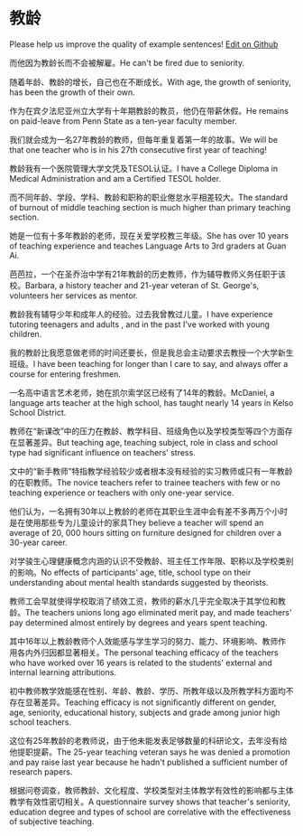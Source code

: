 # 教龄

Please help us improve the quality of example sentences! [Edit on Github](https://github.com/jiyushe/jiyu-example-sentence-source/blob/main/chinese/jiaoling.md)

<p><span class="chinese">而他因为教龄长而不会被解雇。</span><span class="english">He can't be fired due to seniority.</span></p>

<p><span class="chinese">随着年龄、教龄的增长，自己也在不断成长。</span><span class="english">With age, the growth of seniority, has been the growth of their own.</span></p>

<p><span class="chinese">作为在宾夕法尼亚州立大学有十年期教龄的教员，他仍在带薪休假。</span><span class="english">He remains on paid-leave from Penn State as a ten-year faculty member.</span></p>

<p><span class="chinese">我们就会成为一名27年教龄的教师，但每年重复着第一年的故事。</span><span class="english">We will be that one teacher who is in his 27th consecutive first year of teaching!</span></p>

<p><span class="chinese">教龄我有一个医院管理大学文凭及TESOL认证。</span><span class="english">I have a College Diploma in Medical Administration and am a Certified TESOL holder.</span></p>

<p><span class="chinese">而不同年龄、学段、学科、教龄和职称的职业倦怠水平相差较大。</span><span class="english">The standard of burnout of middle teaching section is much higher than primary teaching section.</span></p>

<p><span class="chinese">她是一位有十多年教龄的老师，现在关爱学校教三年级。</span><span class="english">She has over 10 years of teaching experience and teaches Language Arts to 3rd graders at Guan Ai.</span></p>

<p><span class="chinese">芭芭拉，一个在圣乔治中学有21年教龄的历史教师，作为辅导教师义务任职于该校。</span><span class="english">Barbara, a history teacher and 21-year veteran of St. George's, volunteers her services as mentor.</span></p>

<p><span class="chinese">教龄我有辅导少年和成年人的经验。过去我曾教过儿童。</span><span class="english">I have experience tutoring teenagers and adults , and in the past I've worked with young children.</span></p>

<p><span class="chinese">我的教龄比我愿意做老师的时间还要长，但是我总会主动要求去教授一个大学新生班级。</span><span class="english">I have been teaching for longer than I care to say, and always offer a course for entering freshmen.</span></p>

<p><span class="chinese">一名高中语言艺术老师，她在凯尔索学区已经有了14年的教龄。</span><span class="english">McDaniel, a language arts teacher at the high school, has taught nearly 14 years in Kelso School District.</span></p>

<p><span class="chinese">教师在“新课改”中的压力在教龄、教学科目、班级角色以及学校类型等四个方面存在显著差异。</span><span class="english">But teaching age, teaching subject, role in class and school type had significant influence on teachers' stress.</span></p>

<p><span class="chinese">文中的“新手教师”特指教学经验较少或者根本没有经验的实习教师或只有一年教龄的在职教师。</span><span class="english">The novice teachers refer to trainee teachers with few or no teaching experience or teachers with only one-year service.</span></p>

<p><span class="chinese">他们认为，一名拥有30年以上教龄的老师在其职业生涯中会有差不多两万个小时是在使用那些专为儿童设计的家具</span><span class="english">They believe a teacher will spend an average of 20, 000 hours sitting on furniture designed for children over a 30-year career.</span></p>

<p><span class="chinese">对学骏生心理健康概念内涵的认识不受教龄、班主任工作年限、职称以及学校类别的影响。</span><span class="english">No effects of participants' age, title, school type on their understanding about mental health standards suggested by theorists.</span></p>

<p><span class="chinese">教师工会早就使得学校取消了绩效工资，教师的薪水几乎完全取决于其学位和教龄。</span><span class="english">The teachers unions long ago eliminated merit pay, and made teachers’ pay determined almost entirely by degrees and years spent teaching.</span></p>

<p><span class="chinese">其中16年以上教龄教师个人效能感与学生学习的努力、能力、环境影响、教师作用各内外归因都显著相关。</span><span class="english">The personal teaching efficacy of the teachers who have worked over 16 years is related to the students' external and internal learning attributions.</span></p>

<p><span class="chinese">初中教师教学效能感在性别、年龄、教龄、学历、所教年级以及所教学科方面均不存在显著差异。</span><span class="english">Teaching efficacy is not significantly different on gender, age, seniority, educational history, subjects and grade among junior high school teachers.</span></p>

<p><span class="chinese">这位有25年教龄的老教师说，由于他未能发表足够数量的科研论文，去年没有给他提职提薪。</span><span class="english">The 25-year teaching veteran says he was denied a promotion and pay raise last year because he hadn't published a sufficient number of research papers.</span></p>

<p><span class="chinese">根据问卷调查，教师教龄、文化程度、学校类型对主体教学有效性的影响都与主体教学有效性密切相关。</span><span class="english">A questionnaire survey shows that teacher's seniority, education degree and types of school are correlative with the effectiveness of subjective teaching.</span></p>

